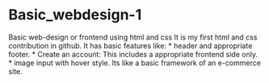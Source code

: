 # Basic_webdesign-1
Basic web-design or frontend using html and css
It is my first html and css contribution in github.
It has basic features like:
    * header and appropriate footer.
    * Create an account: This includes a appropriate frontend side only.
    * image input with hover style.
Its like a basic framework of an e-commerce site.
